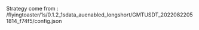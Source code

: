 Strategy come from : /flyingtoaster/1s/0.1.2_1sdata_auenabled_longshort/GMTUSDT_20220822051814_f74f5/config.json